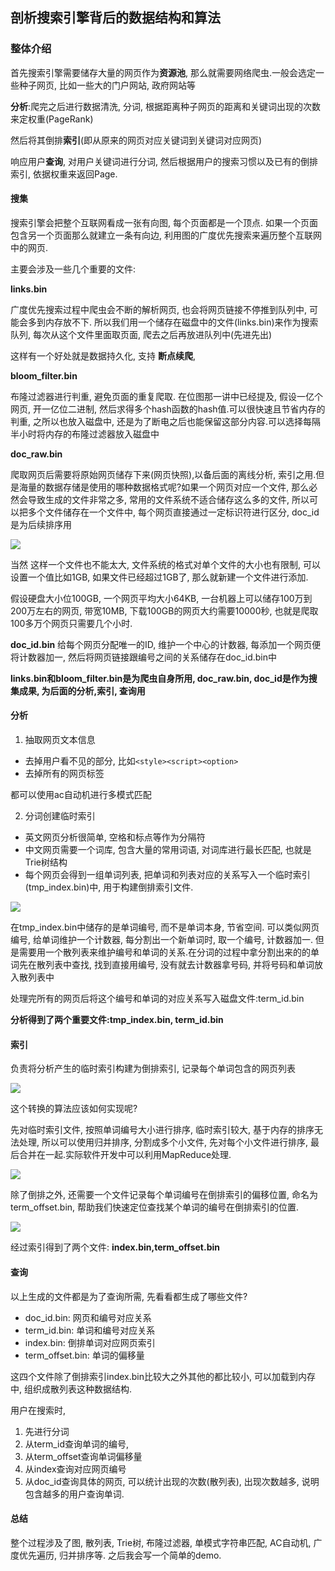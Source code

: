 ## 剖析搜索引擎背后的数据结构和算法

### 整体介绍

首先搜索引擎需要储存大量的网页作为**资源池**, 那么就需要网络爬虫.一般会选定一些种子网页, 比如一些大的门户网站, 政府网站等

**分析**:爬完之后进行数据清洗, 分词, 根据距离种子网页的距离和关键词出现的次数来定权重(PageRank)

然后将其倒排**索引**(即从原来的网页对应关键词到关键词对应网页)

响应用户**查询**, 对用户关键词进行分词, 然后根据用户的搜索习惯以及已有的倒排索引, 依据权重来返回Page.

#### 搜集

搜索引擎会把整个互联网看成一张有向图, 每个页面都是一个顶点. 如果一个页面包含另一个页面那么就建立一条有向边, 利用图的广度优先搜索来遍历整个互联网中的网页.

主要会涉及一些几个重要的文件:

**links.bin**

广度优先搜索过程中爬虫会不断的解析网页, 也会将网页链接不停推到队列中, 可能会多到内存放不下. 所以我们用一个储存在磁盘中的文件(links.bin)来作为搜索队列, 每次从这个文件里面取页面, 爬去之后再放进队列中(先进先出)

这样有一个好处就是数据持久化, 支持 **断点续爬**, 

**bloom_filter.bin**

布隆过滤器进行判重, 避免页面的重复爬取. 在位图那一讲中已经提及, 假设一亿个网页, 开一亿位二进制, 然后求得多个hash函数的hash值.可以很快速且节省内存的判重, 之所以也放入磁盘中, 还是为了断电之后也能保留这部分内容.可以选择每隔半小时将内存的布隆过滤器放入磁盘中

**doc_raw.bin**

爬取网页后需要将原始网页储存下来(网页快照),以备后面的离线分析, 索引之用.但是海量的数据存储是使用的哪种数据格式呢?如果一个网页对应一个文件, 那么必然会导致生成的文件非常之多, 常用的文件系统不适合储存这么多的文件, 所以可以把多个文件储存在一个文件中, 每个网页直接通过一定标识符进行区分, doc_id是为后续排序用

![](/img/search_engine.jpg)

当然 这样一个文件也不能太大, 文件系统的格式对单个文件的大小也有限制, 可以设置一个值比如1GB, 如果文件已经超过1GB了, 那么就新建一个文件进行添加.

假设硬盘大小位100GB, 一个网页平均大小64KB, 一台机器上可以储存100万到200万左右的网页, 带宽10MB, 下载100GB的网页大约需要10000秒, 也就是爬取100多万个网页只需要几个小时.

**doc_id.bin**
给每个网页分配唯一的ID, 维护一个中心的计数器, 每添加一个网页便将计数器加一, 然后将网页链接跟编号之间的关系储存在doc_id.bin中

**links.bin和bloom_filter.bin是为爬虫自身所用, doc_raw.bin, doc_id是作为搜集成果, 为后面的分析,索引, 查询用**

#### 分析

1. 抽取网页文本信息
- 去掉用户看不见的部分, 比如`<style><script><option>`
- 去掉所有的网页标签

都可以使用ac自动机进行多模式匹配

2. 分词创建临时索引
- 英文网页分析很简单, 空格和标点等作为分隔符
- 中文网页需要一个词库, 包含大量的常用词语, 对词库进行最长匹配, 也就是Trie树结构
- 每个网页会得到一组单词列表, 把单词和列表对应的关系写入一个临时索引(tmp_index.bin)中, 用于构建倒排索引文件.

![](/img/search_engine2.jpg)

在tmp_index.bin中储存的是单词编号, 而不是单词本身, 节省空间. 可以类似网页编号, 给单词维护一个计数器, 每分割出一个新单词时, 取一个编号, 计数器加一. 但是需要用一个散列表来维护编号和单词的关系.在分词的过程中拿分割出来的的单词先在散列表中查找, 找到直接用编号, 没有就去计数器拿号码, 并将号码和单词放入散列表中

处理完所有的网页后将这个编号和单词的对应关系写入磁盘文件:term_id.bin

**分析得到了两个重要文件:tmp_index.bin, term_id.bin**

#### 索引
负责将分析产生的临时索引构建为倒排索引, 记录每个单词包含的网页列表

![](/img/search_engine3.jpg)

这个转换的算法应该如何实现呢?

先对临时索引文件, 按照单词编号大小进行排序, 临时索引较大, 基于内存的排序无法处理, 所以可以使用归并排序, 分割成多个小文件, 先对每个小文件进行排序, 最后合并在一起.实际软件开发中可以利用MapReduce处理.

![](/img/search_engine4.jpg)

除了倒排之外, 还需要一个文件记录每个单词编号在倒排索引的偏移位置, 命名为term_offset.bin, 帮助我们快速定位查找某个单词的编号在倒排索引的位置.

![](/img/search_engine5.jpg)

经过索引得到了两个文件: **index.bin,term_offset.bin**

#### 查询

以上生成的文件都是为了查询所需, 先看看都生成了哪些文件?

- doc_id.bin: 网页和编号对应关系
- term_id.bin: 单词和编号对应关系
- index.bin: 倒排单词对应网页索引
- term_offset.bin: 单词的偏移量

这四个文件除了倒排索引index.bin比较大之外其他的都比较小, 可以加载到内存中, 组织成散列表这种数据结构.

用户在搜索时, 
1. 先进行分词
2. 从term_id查询单词的编号, 
3. 从term_offset查询单词偏移量
4. 从index查询对应网页编号
5. 从doc_id查询具体的网页, 可以统计出现的次数(散列表), 出现次数越多, 说明包含越多的用户查询单词.


#### 总结
整个过程涉及了图, 散列表, Trie树, 布隆过滤器, 单模式字符串匹配, AC自动机, 广度优先遍历, 归并排序等. 之后我会写一个简单的demo.


